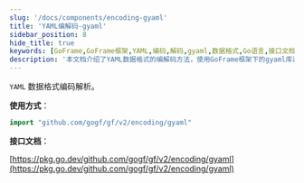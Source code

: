 ```yaml
---
slug: '/docs/components/encoding-gyaml'
title: 'YAML编解码-gyaml'
sidebar_position: 8
hide_title: true
keywords: [GoFrame,GoFrame框架,YAML,编码,解码,gyaml,数据格式,Go语言,接口文档,编码解析]
description: '本文档介绍了YAML数据格式的编解码方法，使用GoFrame框架下的gyaml库进行编码解析。通过导入github.com/gogf/gf/v2/encoding/gyaml包，可以方便地处理YAML格式的数据。此外，还提供了接口文档的链接供用户参考。'
---
```


`YAML` 数据格式编码解析。

**使用方式**：

```go
import "github.com/gogf/gf/v2/encoding/gyaml"
```

**接口文档**：

[https://pkg.go.dev/github.com/gogf/gf/v2/encoding/gyaml](https://pkg.go.dev/github.com/gogf/gf/v2/encoding/gyaml)